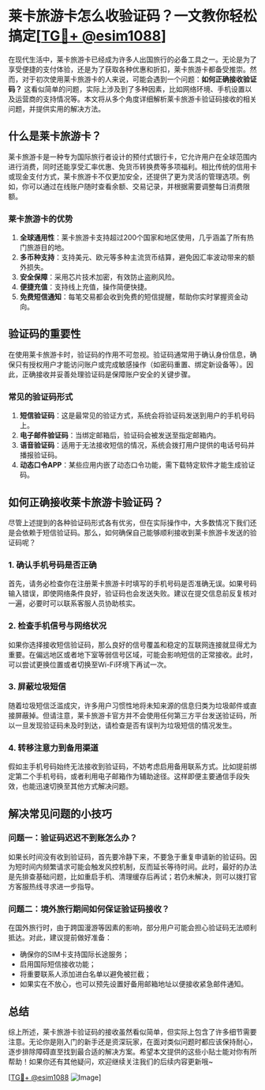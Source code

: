 # 莱卡旅游卡怎么收验证码？一文教你轻松搞定[[TG💪+ @esim1088](https://t.me/s/esim1088)]

在现代生活中，莱卡旅游卡已经成为许多人出国旅行的必备工具之一。无论是为了享受便捷的支付体验，还是为了获取各种优惠和折扣，莱卡旅游卡都备受推崇。然而，对于初次使用莱卡旅游卡的人来说，可能会遇到一个问题：**如何正确接收验证码？** 这看似简单的问题，实际上涉及到了多种因素，比如网络环境、手机设置以及运营商的支持情况等。本文将从多个角度详细解析莱卡旅游卡验证码接收的相关问题，并提供实用的解决方法。

## 什么是莱卡旅游卡？

莱卡旅游卡是一种专为国际旅行者设计的预付式银行卡，它允许用户在全球范围内进行消费，同时还能享受汇率优惠、免货币转换费等多项福利。相比传统的信用卡或现金支付方式，莱卡旅游卡不仅更加安全，还提供了更为灵活的管理选项。例如，你可以通过在线账户随时查看余额、交易记录，并根据需要调整每日消费限额。

### 莱卡旅游卡的优势

1. **全球通用性**：莱卡旅游卡支持超过200个国家和地区使用，几乎涵盖了所有热门旅游目的地。
2. **多币种支持**：支持美元、欧元等多种主流货币结算，避免因汇率波动带来的额外损失。
3. **安全保障**：采用芯片技术加密，有效防止盗刷风险。
4. **便捷充值**：支持线上充值，操作简便快捷。
5. **免费短信通知**：每笔交易都会收到免费的短信提醒，帮助你实时掌握资金动向。

## 验证码的重要性

在使用莱卡旅游卡时，验证码的作用不可忽视。验证码通常用于确认身份信息，确保只有授权用户才能访问账户或完成敏感操作（如密码重置、绑定新设备等）。因此，正确接收并妥善处理验证码是保障账户安全的关键步骤。

### 常见的验证码形式

1. **短信验证码**：这是最常见的验证方式，系统会将验证码发送到用户的手机号码上。
2. **电子邮件验证码**：当绑定邮箱后，验证码会被发送至指定邮箱内。
3. **语音验证码**：适用于无法接收短信的情况，系统会拨打用户提供的电话号码并播报验证码。
4. **动态口令APP**：某些应用内嵌了动态口令功能，需下载特定软件才能生成验证码。

## 如何正确接收莱卡旅游卡验证码？

尽管上述提到的各种验证码形式各有优劣，但在实际操作中，大多数情况下我们还是会依赖于短信验证码。那么，如何确保自己能够顺利接收到莱卡旅游卡发送的验证码呢？

### 1. 确认手机号码是否正确

首先，请务必检查你在注册莱卡旅游卡时填写的手机号码是否准确无误。如果号码输入错误，即使网络条件良好，验证码也会发送失败。建议在提交信息前反复核对一遍，必要时可以联系客服人员协助核实。

### 2. 检查手机信号与网络状况

如果你选择接收短信验证码，那么良好的信号覆盖和稳定的互联网连接就显得尤为重要。在偏远地区或者地下室等弱信号区域，可能会影响短信的正常接收。此时，可以尝试更换位置或者切换至Wi-Fi环境下再试一次。

### 3. 屏蔽垃圾短信

随着垃圾短信泛滥成灾，许多用户习惯性地将未知来源的信息归类为垃圾邮件或直接屏蔽掉。但请注意，莱卡旅游卡官方并不会使用任何第三方平台发送验证码，所以一旦发现验证码未及时到达，请检查是否有误判为垃圾短信的情况发生。

### 4. 转移注意力到备用渠道

假如主手机号码始终无法接收到验证码，不妨考虑启用备用联系方式。比如提前绑定第二个手机号码，或者利用电子邮箱作为辅助途径。这样即便主要通信手段失效，也能迅速切换至其他方式解决问题。

## 解决常见问题的小技巧

### 问题一：验证码迟迟不到账怎么办？

如果长时间没有收到验证码，首先要冷静下来，不要急于重复申请新的验证码。因为短时间内频繁请求可能会触发风控机制，反而延长等待时间。此时，最好的办法是先排查基础问题，比如重启手机、清理缓存后再试；若仍未解决，则可以拨打官方客服热线寻求进一步指导。

### 问题二：境外旅行期间如何保证验证码接收？

在国外旅行时，由于跨国漫游等因素的影响，部分用户可能会担心验证码无法顺利抵达。对此，建议提前做好准备：
- 确保你的SIM卡支持国际长途服务；
- 启用国际短信接收功能；
- 将重要联系人添加进白名单以避免被拦截；
- 如果实在不放心，也可以预先设置好备用邮箱地址以便接收紧急邮件通知。

## 总结

综上所述，莱卡旅游卡验证码的接收虽然看似简单，但实际上包含了许多细节需要注意。无论你是刚入门的新手还是资深玩家，在面对类似问题时都应该保持耐心，逐步排除障碍直至找到最合适的解决方案。希望本文提供的这些小贴士能对你有所帮助！如果你还有其他疑问，欢迎继续关注我们的后续内容更新哦~ 

[[TG💪+ @esim1088](https://t.me/s/esim1088) ![Image](https://i.postimg.cc/4NQfJmqS/Snipaste-2025-05-13-00-14-12.png)]